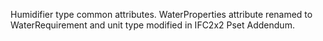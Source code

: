 Humidifier type common attributes.
WaterProperties attribute renamed to WaterRequirement and unit type modified in IFC2x2 Pset Addendum.